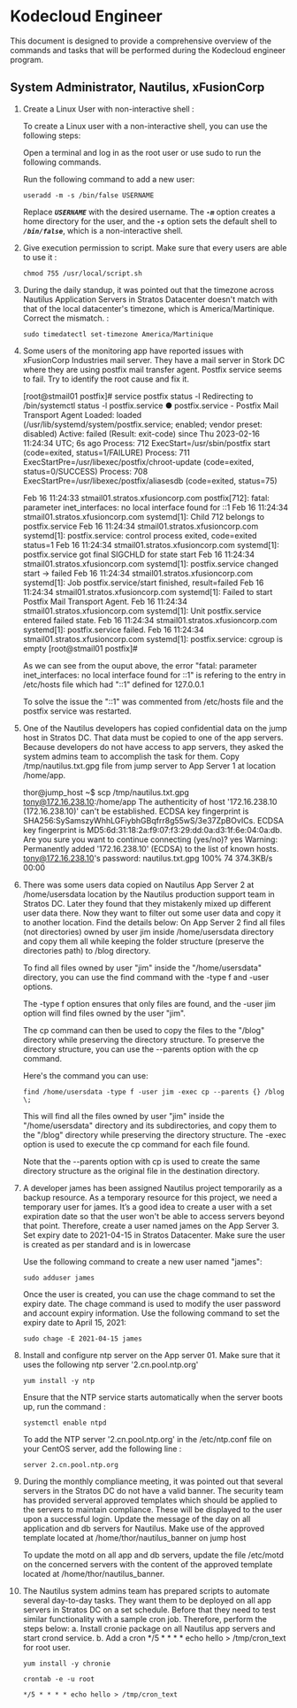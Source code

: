 # Kodecloud Engineer
This document is designed to provide a comprehensive overview of the commands and tasks that will be performed during the Kodecloud engineer program.


## System Administrator, Nautilus, xFusionCorp

 1. Create a Linux User with non-interactive shell :

    To create a Linux user with a non-interactive shell, you can use the following steps:

    Open a terminal and log in as the root user or use sudo to run the following commands.

    Run the following command to add a new user:

    ```
    useradd -m -s /bin/false USERNAME
    ```

    Replace ***`USERNAME`*** with the desired username. The ***`-m`*** option creates a home directory for the user, and the ***`-s`*** option sets the default shell to ***`/bin/false`***, which is a non-interactive shell.

 2. Give execution permission to script. Make sure that every users are able to use it :

    ```
    chmod 755 /usr/local/script.sh
    ```

 3. During the daily standup, it was pointed out that the timezone across Nautilus Application Servers in Stratos Datacenter doesn't match with that of the local datacenter's
    timezone, which is America/Martinique. Correct the mismatch. :

    
    ```
    sudo timedatectl set-timezone America/Martinique
    ```

4. Some users of the monitoring app have reported issues with xFusionCorp Industries mail server. They have a mail server in Stork DC where they are using postfix mail transfer agent. Postfix service seems to fail. Try to identify the root cause and fix it.

   
   [root@stmail01 postfix]# service postfix status -l
   Redirecting to /bin/systemctl status  -l postfix.service
●  postfix.service - Postfix Mail Transport Agent
   Loaded: loaded (/usr/lib/systemd/system/postfix.service; enabled; vendor preset: disabled)
   Active: failed (Result: exit-code) since Thu 2023-02-16 11:24:34 UTC; 6s ago
   Process: 712 ExecStart=/usr/sbin/postfix start (code=exited, status=1/FAILURE)
   Process: 711 ExecStartPre=/usr/libexec/postfix/chroot-update (code=exited, status=0/SUCCESS)
   Process: 708 ExecStartPre=/usr/libexec/postfix/aliasesdb (code=exited, status=75)

   Feb 16 11:24:33 stmail01.stratos.xfusioncorp.com postfix[712]: fatal: parameter inet_interfaces: no local interface found for ::1
   Feb 16 11:24:34 stmail01.stratos.xfusioncorp.com systemd[1]: Child 712 belongs to postfix.service
   Feb 16 11:24:34 stmail01.stratos.xfusioncorp.com systemd[1]: postfix.service: control process exited, code=exited status=1
   Feb 16 11:24:34 stmail01.stratos.xfusioncorp.com systemd[1]: postfix.service got final SIGCHLD for state start
   Feb 16 11:24:34 stmail01.stratos.xfusioncorp.com systemd[1]: postfix.service changed start -> failed
   Feb 16 11:24:34 stmail01.stratos.xfusioncorp.com systemd[1]: Job postfix.service/start finished, result=failed
   Feb 16 11:24:34 stmail01.stratos.xfusioncorp.com systemd[1]: Failed to start Postfix Mail Transport Agent.
   Feb 16 11:24:34 stmail01.stratos.xfusioncorp.com systemd[1]: Unit postfix.service entered failed state.
   Feb 16 11:24:34 stmail01.stratos.xfusioncorp.com systemd[1]: postfix.service failed.
   Feb 16 11:24:34 stmail01.stratos.xfusioncorp.com systemd[1]: postfix.service: cgroup is empty
   [root@stmail01 postfix]#
   

   As we can see from the ouput above, the error "fatal: parameter inet_interfaces: no local interface found for ::1" is refering 
   to the entry in /etc/hosts file which had "::1" defined for 127.0.0.1

   To solve the issue the "::1" was commented from /etc/hosts file and the postfix service was restarted.

5. One of the Nautilus developers has copied confidential data on the jump host in Stratos DC. That data must be copied to one of the app servers. Because developers do not have access to app servers, they asked the system admins team to accomplish the task for them.
Copy /tmp/nautilus.txt.gpg file from jump server to App Server 1 at location /home/app.

   thor@jump_host ~$ scp /tmp/nautilus.txt.gpg tony@172.16.238.10:/home/app
   The authenticity of host '172.16.238.10 (172.16.238.10)' can't be established.
   ECDSA key fingerprint is SHA256:SySamszyWhhLGFiybhGBqfrr8g55wS/3e37ZpBOvICs.
   ECDSA key fingerprint is MD5:6d:31:18:2a:f9:07:f3:29:dd:0a:d3:1f:6e:04:0a:db.
   Are you sure you want to continue connecting (yes/no)? yes
   Warning: Permanently added '172.16.238.10' (ECDSA) to the list of known hosts.
   tony@172.16.238.10's password: 
   nautilus.txt.gpg                                                               100%   74   374.3KB/s   00:00

6. There was some users data copied on Nautilus App Server 2 at /home/usersdata location by the Nautilus production support team in Stratos DC. Later they found that they mistakenly mixed up different user data there. Now they want to filter out some user data and copy it to another location. Find the details below:
On App Server 2 find all files (not directories) owned by user jim inside /home/usersdata directory and copy them all while keeping the folder structure (preserve the directories path) to /blog directory.

      To find all files owned by user "jim" inside the "/home/usersdata" directory, you can use the find command with the -type f and -user options.

   The -type f option ensures that only files are found, and the -user jim option will find files owned by the user "jim".

   The cp command can then be used to copy the files to the "/blog" directory while preserving the directory structure. To preserve the directory structure, you can use the --parents option with the cp command.

   Here's the command you can use:

   ```
   find /home/usersdata -type f -user jim -exec cp --parents {} /blog \;
   ```

   This will find all the files owned by user "jim" inside the "/home/usersdata" directory and its subdirectories, and copy them to the "/blog" directory while preserving the directory structure. The -exec option is used to execute the cp command for each file found.

   Note that the --parents option with cp is used to create the same directory structure as the original file in the destination directory.

7. A developer james has been assigned Nautilus project temporarily as a backup resource. As a temporary resource for this project, we need a temporary user for james. It’s a good idea to create a user with a set expiration date so that the user won't be able to access servers beyond that point.
Therefore, create a user named james on the App Server 3. Set expiry date to 2021-04-15 in Stratos Datacenter. Make sure the user is created as per standard and is in lowercase

   Use the following command to create a new user named "james":

   ```
   sudo adduser james
   ```

   Once the user is created, you can use the chage command to set the expiry date. The chage command is used to modify the user password and account expiry information. Use the following command to set the expiry date to April 15, 2021:

   ```
   sudo chage -E 2021-04-15 james
   ```

8. Install and configure ntp server on the App server 01. Make sure that it uses the following ntp server '2.cn.pool.ntp.org'

   ```
   yum install -y ntp
   ```


   Ensure that the NTP service starts automatically when the server boots up, run the command :


   ```
   systemctl enable ntpd

   ```


   To add the NTP server '2.cn.pool.ntp.org' in the /etc/ntp.conf file on your CentOS server, add the following line :

   ```
   server 2.cn.pool.ntp.org
   ```

9. During the monthly compliance meeting, it was pointed out that several servers in the Stratos DC do not have a valid banner. The security team has provided serveral approved templates which should be applied to the servers to maintain compliance. These will be displayed to the user upon a successful login.
Update the message of the day on all application and db servers for Nautilus. Make use of the approved template located at /home/thor/nautilus_banner on jump host


   To update the motd on all app and db servers, update the file /etc/motd on the concerned servers with the content of the approved template located at /home/thor/nautilus_banner.

10. The Nautilus system admins team has prepared scripts to automate several day-to-day tasks. They want them to be deployed on all app servers in Stratos DC on a set schedule. Before that they need to test similar functionality with a sample cron job. Therefore, perform the steps below:
a. Install cronie package on all Nautilus app servers and start crond service.
b. Add a cron */5 * * * * echo hello > /tmp/cron_text for root user.

      ```
      yum install -y chronie
      ```

      ```
      crontab -e -u root
      ```

      ```
      */5 * * * * echo hello > /tmp/cron_text
      ```